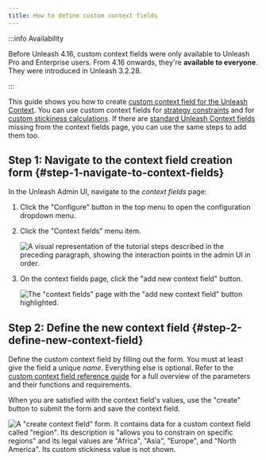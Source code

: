 ```yaml
---
title: How to define custom context fields
---
```


:::info Availability


Before Unleash 4.16, custom context fields were only available to Unleash Pro and Enterprise users. From 4.16 onwards, they're **available to everyone**. They were introduced in Unleash 3.2.28.

:::

This guide shows you how to create [custom context field for the Unleash Context](../reference/unleash-context.md#custom-context-fields). You can use custom context fields for [strategy constraints](../reference/strategy-constraints.md) and for [custom stickiness calculations](../reference/stickiness.md#custom-stickiness). If there are [standard Unleash Context fields](../reference/unleash-context.md#structure) missing from the context fields page, you can use the same steps to add them too.

## Step 1: Navigate to the context field creation form {#step-1-navigate-to-context-fields}

In the Unleash Admin UI, navigate to the _context fields_  page:
1. Click the "Configure" button in the top menu to open the configuration dropdown menu.
2. Click the "Context fields" menu item.

    ![A visual representation of the tutorial steps described in the preceding paragraph, showing the interaction points in the admin UI in order.](/img/context-fields.png)

3. On the context fields page, click the "add new context field" button.

    ![The "context fields" page with the "add new context field" button highlighted.]( /img/context-field-create-button.png)

## Step 2: Define the new context field {#step-2-define-new-context-field}

Define the custom context field by filling out the form. You must at least give the field a unique _name_. Everything else is optional. Refer to the [custom context field reference guide](../reference/unleash-context.md#custom-context-fields) for a full overview of the parameters and their functions and requirements.

When you are satisfied with the context field's values, use the "create" button to submit the form and save the context field.

![A "create context field" form. It contains data for a custom context field called "region". Its description is "allows you to constrain on specific regions" and its legal values are "Africa", "Asia", "Europe", and "North America". Its custom stickiness value is not shown.](/img/new_context_field.png)
